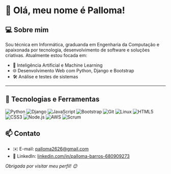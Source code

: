 # 👋 Olá, meu nome é Palloma!

## 💻 Sobre mim

Sou técnica em Informática, graduanda em Engenharia da Computação e apaixonada por tecnologia, desenvolvimento de software e soluções criativas. Atualmente estou focada em:

- 🧠 Inteligência Artificial e Machine Learning
- 🌐 Desenvolvimento Web com Python, Django e Bootstrap
- 🛠️ Análise e testes de sistemas

---

## 📌 Tecnologias e Ferramentas

![Python](https://img.shields.io/badge/-Python-3776AB?style=flat-square&logo=python&logoColor=white)
![Django](https://img.shields.io/badge/-Django-092E20?style=flat-square&logo=django&logoColor=white)
![JavaScript](https://img.shields.io/badge/-JavaScript-F7DF1E?style=flat-square&logo=javascript&logoColor=black)
![Bootstrap](https://img.shields.io/badge/-Bootstrap-563D7C?style=flat-square&logo=bootstrap&logoColor=white)
![Git](https://img.shields.io/badge/-Git-F05032?style=flat-square&logo=git&logoColor=white)
![Linux](https://img.shields.io/badge/-Linux-FCC624?style=flat-square&logo=linux&logoColor=black)
![HTML5](https://img.shields.io/badge/-HTML5-E34F26?style=flat-square&logo=html5&logoColor=white)
![CSS3](https://img.shields.io/badge/-CSS3-1572B6?style=flat-square&logo=css3&logoColor=white)
![Node.js](https://img.shields.io/badge/-Node.js-339933?style=flat-square&logo=node.js&logoColor=white)
![AWS](https://img.shields.io/badge/-AWS-232F3E?style=flat-square&logo=amazon-aws&logoColor=white)
![Scrum](https://img.shields.io/badge/-Scrum-6DB33F?style=flat-square&logo=scrumalliance&logoColor=white)



## 📫 Contato

- ✉️ E-mail: [palloma2626@gmail.com](mailto:palloma2626@gmail.com)
- 💼 LinkedIn: [linkedin.com/in/palloma-barros-680909273](https://www.linkedin.com/in/palloma-barros-680909273/)

*Obrigada por visitar meu perfil! 😊*
